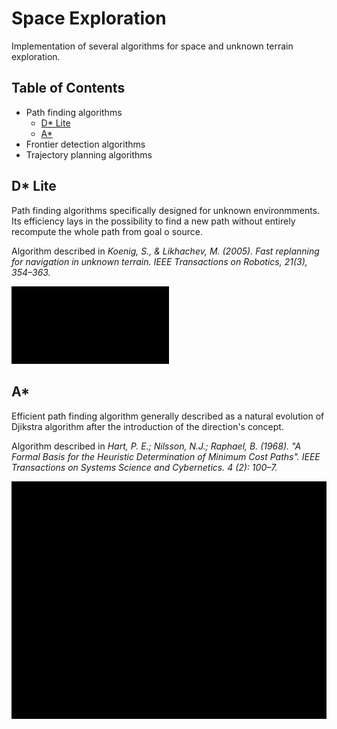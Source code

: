 # Space Exploration
Implementation of several algorithms for space and unknown terrain exploration.

## Table of Contents
- Path finding algorithms
  - [D* Lite](#dlite) 
  - [A*](#a) 
- Frontier detection algorithms 
- Trajectory planning algorithms


## D* Lite

Path finding algorithms specifically designed for unknown environmments. Its efficiency lays in the possibility to find a new path without entirely recompute the whole path from goal o source.

Algorithm described in _Koenig, S., & Likhachev, M. (2005). Fast replanning for navigation in unknown terrain. IEEE Transactions on Robotics, 21(3), 354–363._

<img src="https://github.com/mattianeroni/space-exploration/blob/main/images/dstar.gif" width="50%" height="50%">

                                                                                                                                             


## A*

Efficient path finding algorithm generally described as a natural evolution of Djikstra algorithm after the introduction of the direction's concept.

Algorithm described in _Hart, P. E.; Nilsson, N.J.; Raphael, B. (1968). "A Formal Basis for the Heuristic Determination of Minimum Cost Paths". IEEE Transactions on Systems Science and Cybernetics. 4 (2): 100–7._

<img src="https://github.com/mattianeroni/space-exploration/blob/main/images/astar.gif" width="800" height="380">



